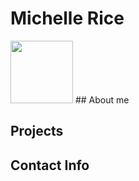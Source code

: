 # Michelle Rice
<img src=(images/bio-photo.jpg) width="100" height="100">
## About me






## Projects









## Contact Info

